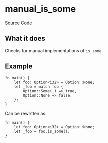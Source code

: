 # manual_is_some

[Source Code](https://github.com/software-mansion/cairo-lint/tree/main/crates/cairo-lint-core/src/lints/manual/manual_is.rs#L40)

## What it does

Checks for manual implementations of `is_some`.

## Example

```cairo
fn main() {
    let foo: Option<i32> = Option::None;
    let _foo = match foo {
        Option::Some(_) => true,
        Option::None => false,
    };
}
```

Can be rewritten as:

```cairo
fn main() {
    let foo: Option<i32> = Option::None;
    let _foo = foo.is_some();
}
```